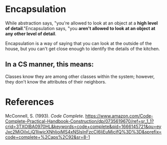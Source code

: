 # Encapsulation 

While abstraction says, "you're allowed to look at an object at a  **high level of detail**."Encapsulation says, "you **aren't allowed to look at an object at any other level of detail**. 

Encapsulation is a way of saying that you can look at the outside of the house, but you can't get close enough to identify the details of the kitchen. 

## In a CS manner, this means: 
Classes know they are among other classes within the system; however, they don't know the attributes of their neighbors. 

# References 
McConnell, S. (1993). *Code Complete*.  <https://www.amazon.com/Code-Complete-Practical-Handbook-Construction/dp/0735619670/ref=sr_1_1?crid=3TXOIBA0970HL&keywords=code+complete&qid=1666145721&qu=eyJxc2MiOiIxLjQ1IiwicXNhIjoiMS4xNSIsInFzcCI6IjEuMjcifQ%3D%3D&sprefix=code+complete+%2Caps%2C92&sr=8-1> 
